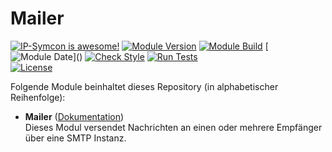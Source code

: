 # Mailer

[![IP-Symcon is awesome!](https://img.shields.io/badge/IP--Symcon-6.1-blue.svg)](https://www.symcon.de)
[![Module Version](https://img.shields.io/badge/Module_Version-7.0-blue.svg)]()
[![Module Build](https://img.shields.io/badge/Module_Build-1-blue.svg)]()
[![Module Date](https://img.shields.io/badge/Module_Date-20220908_(08.09.2022)-blue.svg)]()  
[![Check Style](https://github.com/ubittner/Mailer/workflows/Check%20Style/badge.svg)](https://github.com/ubittner/Mailer/actions)
[![Run Tests](https://github.com/ubittner/Mailer/workflows/Run%20Tests/badge.svg)](https://github.com/ubittner/Mailer/actions)  
[![License](https://img.shields.io/badge/License-CC%20BY--NC--SA%204.0-green.svg)](https://creativecommons.org/licenses/by-nc-sa/4.0/)

Folgende Module beinhaltet dieses Repository (in alphabetischer Reihenfolge):

- __Mailer__ ([Dokumentation](Mailer))  
  Dieses Modul versendet Nachrichten an einen oder mehrere Empfänger über eine SMTP Instanz.